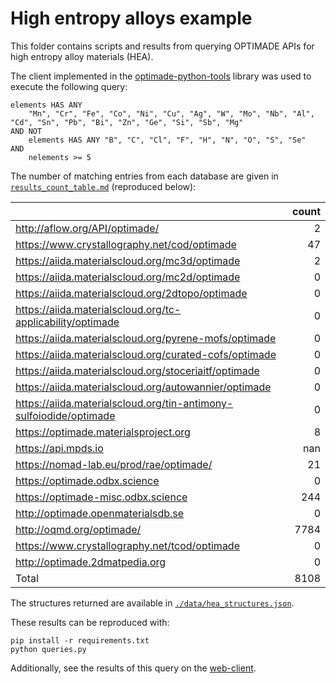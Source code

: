 # High entropy alloys example

This folder contains scripts and results from querying OPTIMADE APIs for high
entropy alloy materials (HEA).

The client implemented in the
[optimade-python-tools](https://github.com/Materials-Consortia/optimade-python-tools) library was used to execute the following query:

```
elements HAS ANY
    "Mn", "Cr", "Fe", "Co", "Ni", "Cu", "Ag", "W", "Mo", "Nb", "Al", "Cd", "Sn", "Pb", "Bi", "Zn", "Ge", "Si", "Sb", "Mg"
AND NOT
    elements HAS ANY "B", "C", "Cl", "F", "H", "N", "O", "S", "Se"
AND
    nelements >= 5
```

The number of matching entries from each database are given in
[`results_count_table.md`](./results_count_table.md) (reproduced below):

|                                                                    |   count |
|:-------------------------------------------------------------------|--------:|
| http://aflow.org/API/optimade/                                     |       2 |
| https://www.crystallography.net/cod/optimade                       |      47 |
| https://aiida.materialscloud.org/mc3d/optimade                     |       2 |
| https://aiida.materialscloud.org/mc2d/optimade                     |       0 |
| https://aiida.materialscloud.org/2dtopo/optimade                   |       0 |
| https://aiida.materialscloud.org/tc-applicability/optimade         |       0 |
| https://aiida.materialscloud.org/pyrene-mofs/optimade              |       0 |
| https://aiida.materialscloud.org/curated-cofs/optimade             |       0 |
| https://aiida.materialscloud.org/stoceriaitf/optimade              |       0 |
| https://aiida.materialscloud.org/autowannier/optimade              |       0 |
| https://aiida.materialscloud.org/tin-antimony-sulfoiodide/optimade |       0 |
| https://optimade.materialsproject.org                              |       8 |
| https://api.mpds.io                                                |     nan |
| https://nomad-lab.eu/prod/rae/optimade/                            |      21 |
| https://optimade.odbx.science                                      |       0 |
| https://optimade-misc.odbx.science                                 |     244 |
| http://optimade.openmaterialsdb.se                                 |       0 |
| http://oqmd.org/optimade/                                          |    7784 |
| https://www.crystallography.net/tcod/optimade                      |       0 |
| http://optimade.2dmatpedia.org                                     |       0 |
| Total                                                              |    8108 |

The structures returned are available in
[`./data/hea_structures.json`](./data/hea_structures.json).

These results can be reproduced with:

```shell
pip install -r requirements.txt
python queries.py
```

Additionally, see the results of this query on the [web-client](https://optimade.science/?filter=elements%20HAS%20ANY%20%22Mn%22,%20%22Cr%22,%20%22Fe%22,%20%22Co%22,%20%22Ni%22,%20%22Cu%22,%20%22Ag%22,%20%22W%22,%20%22Mo%22,%20%22Nb%22,%20%22Al%22,%20%22Cd%22,%20%22Sn%22,%20%22Pb%22,%20%22Bi%22,%20%22Zn%22,%20%22Ge%22,%20%22Si%22,%20%22Sb%22,%20%22Mg%22%20AND%20NOT%20elements%20HAS%20ANY%20%22B%22,%20%22C%22,%20%22Cl%22,%20%22F%22,%20%22H%22,%20%22N%22,%20%22O%22,%20%22S%22,%20%22Se%22%20AND%20nelements%20%3E=%205).

